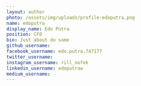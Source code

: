 ```yaml
---
layout: author
photo: /assets/img/uploads/profile-edoputra.png
name: edoputra
display_name: Edo Putra
position: CFO
bio: Just about do some
github_username: 
facebook_username: edo.putra.747177
twitter_username: 
instagram_username: rill_nofek
linkedin_username: edoputraw
medium_username: 
---
```


